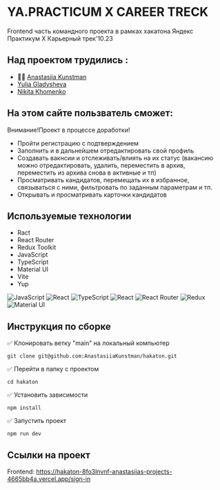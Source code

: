 # YA.PRACTICUM X CAREER TRECK
Frontend часть командного проекта в рамках хакатона 
Яндекс Практикум Х Карьерный трек'10.23

## Над проектом трудились :
* 🙋‍♀️ [Anastasiia Kunstman]
* [Yulia Gladysheva]
* [Nikita Khomenko]

## На этом сайте пользватель сможет:
Внимание!Проект в процессе доработки!

* Пройти регистрацию с подтверждением
* Заполнить и в дальнейшем отредактировать свой профиль
* Создавать вакнсии и отслеживать/влиять на их статус (вакансию можно отредактировать, удалить, переместить в архив, переместить из архива снова в активные и тп)
* Просматривать кандидатов, перемещать их в избранное, связываться с ними, фильтровать по заданным параметрам и тп.
* Открывать и просматривать карточки кандидатов

## Используемые технологии

* Ract
* React Router
* Redux Toolkit
* JavaScript
* TypeScript
* Material UI
* Vite
* Yup

![JavaScript](https://img.shields.io/badge/javascript-%23323330.svg?style=for-the-badge&logo=javascript&logoColor=%23F7DF1E) ![React](https://img.shields.io/badge/react-%2320232a.svg?style=for-the-badge&logo=react&logoColor=%2361DAFB)
![TypeScript](https://img.shields.io/badge/typescript-%23007ACC.svg?style=for-the-badge&logo=typescript&logoColor=white)
![React](https://img.shields.io/badge/react-%2320232a.svg?style=for-the-badge&logo=react&logoColor=%2361DAFB)
![React Router](https://img.shields.io/badge/React_Router-CA4245?style=for-the-badge&logo=react-router&logoColor=white)
![Redux](https://img.shields.io/badge/redux-%23593d88.svg?style=for-the-badge&logo=redux&logoColor=white)
![Material UI](https://img.shields.io/badge/Material--UI-0081CB?style=for-the-badge&logo=material-ui&logoColor=white)

## Инструкция по сборке

✅ Клонировать ветку "main" на локальный компьютер

```
git clone git@github.com:AnastasiiaKunstman/hakaton.git

```
✅ Перейти в папку с проектом

```
cd hakaton

```
✅ Установить зависимости

```
npm install

```
✅ Запустить проект

```
npm run dev

```

## Ссылки на проект

Frontend: https://hakaton-8fo3lnvnf-anastasiias-projects-4665bb4a.vercel.app/sign-in


[Anastasiia Kunstman]: <https://github.com/AnastasiiaKunstman>
[Yulia Gladysheva]: <https://github.com/init-yulya>
[Nikita Khomenko]: <https://github.com/NikitKhom>